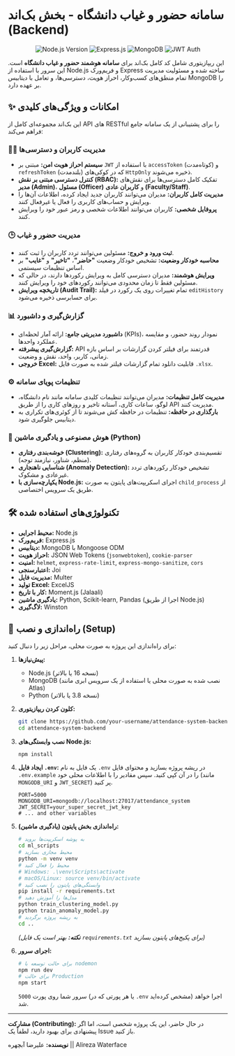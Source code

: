 # سامانه حضور و غیاب دانشگاه - بخش بک‌اند (Backend)

<p align="center">
  <img src="https://img.shields.io/badge/Node.js-24.x-339933.svg?style=for-the-badge&logo=node.js" alt="Node.js Version">
  <img src="https://img.shields.io/badge/Express.js-4.x-000000.svg?style=for-the-badge&logo=express" alt="Express.js">
  <img src="https://img.shields.io/badge/MongoDB-8.x-47A248.svg?style=for-the-badge&logo=mongodb" alt="MongoDB">
  <img src="https://img.shields.io/badge/JWT-Auth-d63aff.svg?style=for-the-badge&logo=json-web-tokens" alt="JWT Auth">
</p>

این ریپازیتوری شامل کد کامل بک‌اند برای **سامانه هوشمند حضور و غیاب دانشگاه** است. این سرور با استفاده از Node.js و فریم‌ورک Express ساخته شده و مسئولیت مدیریت تمام منطق‌های کسب‌وکار، احراز هویت، دسترسی‌ها، و تعامل با دیتابیس MongoDB را بر عهده دارد.

## ✨ امکانات و ویژگی‌های کلیدی

این بک‌اند مجموعه‌ای کامل از API های RESTful را برای پشتیبانی از یک سامانه جامع فراهم می‌کند:

### 👨‍💻 مدیریت کاربران و دسترسی‌ها
- **سیستم احراز هویت امن:** مبتنی بر `JWT` با استفاده از `accessToken` (کوتاه‌مدت) و `refreshToken` (بلندمدت) که در کوکی‌های `HttpOnly` ذخیره می‌شوند.
- **کنترل دسترسی مبتنی بر نقش (RBAC):** تفکیک کامل دسترسی‌ها برای نقش‌های **مدیر (Admin)**، **مسئول (Officer)** و **کاربران عادی (Faculty/Staff)**.
- **مدیریت کامل کاربران:** مدیران می‌توانند کاربران جدید ایجاد کرده، اطلاعات آن‌ها را ویرایش و حساب‌های کاربری را فعال یا غیرفعال کنند.
- **پروفایل شخصی:** کاربران می‌توانند اطلاعات شخصی و رمز عبور خود را ویرایش کنند.

### 🕒 مدیریت حضور و غیاب
- **ثبت ورود و خروج:** مسئولین می‌توانند تردد کاربران را ثبت کنند.
- **محاسبه خودکار وضعیت:** تشخیص خودکار وضعیت **"حاضر"**، **"تاخیر"** و **"غایب"** بر اساس تنظیمات سیستمی.
- **ویرایش هوشمند:** مدیران دسترسی کامل به ویرایش رکوردها دارند، در حالی که مسئولین فقط تا زمان محدودی می‌توانند رکوردهای خود را ویرایش کنند.
- **تاریخچه ویرایش (Audit Trail):** تمام تغییرات روی یک رکورد در فیلد `editHistory` برای حسابرسی ذخیره می‌شود.

### 📊 گزارش‌گیری و داشبورد
- **داشبورد مدیریتی جامع:** ارائه آمار لحظه‌ای (KPIs)، نمودار روند حضور، و مقایسه عملکرد واحدها.
- **گزارش‌گیری پیشرفته:** API قدرتمند برای فیلتر کردن گزارشات بر اساس بازه زمانی، کاربر، واحد، نقش و وضعیت.
- **خروجی Excel:** قابلیت دانلود تمام گزارشات فیلتر شده به صورت فایل `.xlsx`.

### ⚙️ تنظیمات پویای سامانه
- **مدیریت کامل تنظیمات:** مدیران می‌توانند تنظیمات کلیدی سامانه مانند نام دانشگاه، لوگو، ساعات کاری، آستانه تاخیر و روزهای کاری را از طریق API مدیریت کنند.
- **بارگذاری در حافظه:** تنظیمات در حافظه کش می‌شوند تا از کوئری‌های تکراری به دیتابیس جلوگیری شود.

### 🧠 هوش مصنوعی و یادگیری ماشین (Python)
- **خوشه‌بندی رفتاری (Clustering):** تقسیم‌بندی خودکار کاربران به گروه‌های رفتاری (منظم، شناور، نیازمند توجه).
- **شناسایی ناهنجاری (Anomaly Detection):** تشخیص خودکار رکوردهای تردد غیرعادی و مشکوک.
- **یکپارچه‌سازی با Node.js:** اجرای اسکریپت‌های پایتون به صورت `child_process` از طریق یک سرویس اختصاصی.

## 🛠️ تکنولوژی‌های استفاده شده

- **محیط اجرایی:** Node.js
- **فریم‌ورک:** Express.js
- **دیتابیس:** MongoDB با Mongoose ODM
- **احراز هویت:** JSON Web Tokens (`jsonwebtoken`), `cookie-parser`
- **امنیت:** `helmet`, `express-rate-limit`, `express-mongo-sanitize`, `cors`
- **اعتبارسنجی:** Joi
- **مدیریت فایل:** Multer
- **تولید Excel:** ExcelJS
- **کار با تاریخ:** Moment.js (Jalaali)
- **یادگیری ماشین:** Python, Scikit-learn, Pandas (اجرا از طریق Node.js)
- **لاگ‌گیری:** Winston

## 🚀 راه‌اندازی و نصب (Setup)

برای راه‌اندازی این پروژه به صورت محلی، مراحل زیر را دنبال کنید:

1.  **پیش‌نیازها:**
    - Node.js (نسخه 16 یا بالاتر)
    - MongoDB (نصب شده به صورت محلی یا استفاده از یک سرویس ابری مانند Atlas)
    - Python (نسخه 3.8 یا بالاتر)

2.  **کلون کردن ریپازیتوری:**
    ```bash
    git clone https://github.com/your-username/attendance-system-backend.git
    cd attendance-system-backend
    ```

3.  **نصب وابستگی‌های Node.js:**
    ```bash
    npm install
    ```

4.  **ایجاد فایل `.env`:**
    یک فایل به نام `.env` در ریشه پروژه بسازید و محتوای فایل `.env.example` را در آن کپی کنید. سپس مقادیر را با اطلاعات محلی خود (مانند `MONGODB_URI` و `JWT_SECRET`) پر کنید.
    ```env
    PORT=5000
    MONGODB_URI=mongodb://localhost:27017/attendance_system
    JWT_SECRET=your_super_secret_jwt_key
    # ... and other variables
    ```

5.  **راه‌اندازی بخش پایتون (یادگیری ماشین):**
    ```bash
    # به پوشه اسکریپت‌ها بروید
    cd ml_scripts
    # محیط مجازی بسازید
    python -m venv venv
    # محیط را فعال کنید
    # Windows: .\venv\Scripts\activate
    # macOS/Linux: source venv/bin/activate
    # وابستگی‌های پایتون را نصب کنید
    pip install -r requirements.txt 
    # مدل‌ها را آموزش دهید
    python train_clustering_model.py
    python train_anomaly_model.py
    # به ریشه پروژه برگردید
    cd ..
    ```
    *(**نکته:** بهتر است یک فایل `requirements.txt` برای پکیج‌های پایتون بسازید)*

6.  **اجرای سرور:**
    ```bash
    # برای حالت توسعه با nodemon
    npm run dev
    # برای حالت Production
    npm start
    ```
    سرور شما روی پورت `5000` (یا هر پورتی که در `.env` مشخص کرده‌اید) اجرا خواهد شد.

---

**مشارکت (Contributing):**
در حال حاضر، این یک پروژه شخصی است، اما اگر پیشنهادی برای بهبود دارید، لطفاً یک Issue باز کنید.

**نویسنده:** علیرضا آبچهره || Alireza Waterface